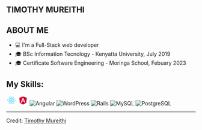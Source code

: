 ## TIMOTHY MUREITHI

## ABOUT ME

* 💻 I'm a Full-Stack web developer
* 🎓 BSc Information Tecnology - Kenyatta University, July 2019
* 🎓 Certificate Software Engineering - Moringa School, Febuary 2023

## My Skills:
 
<code><img height="27" src="https://raw.githubusercontent.com/github/explore/80688e429a7d4ef2fca1e82350fe8e3517d3494d/topics/react/react.png" alt="react"></code>
<code><img height="27" src="https://raw.githubusercontent.com/github/explore/80688e429a7d4ef2fca1e82350fe8e3517d3494d/topics/angular/angular.png" alt="angular"></code>
![Angular](https://img.shields.io/badge/angular-%2320232a.svg?style=for-the-badge&logo=angular&logoColor=%2361DAFB)
![WordPress](https://img.shields.io/badge/wordpress-%2320232a.svg?style=for-the-badge&logo=wordpress&logoColor=%2361DAFB)
![Rails](https://img.shields.io/badge/rails-%2320232a.svg?style=for-the-badge&logo=ruby-on-rails&logoColor=%2361DAFB)
![MySQL](https://img.shields.io/badge/mysql-%2300f.svg?style=for-the-badge&logo=mysql&logoColor=white)
![PostgreSQL](https://img.shields.io/badge/postgresql-%2300f.svg?style=for-the-badge&logo=postgresql&logoColor=white)



----
Credit: [Timothy Mureithi](https://medium.com/@njomodevs)

